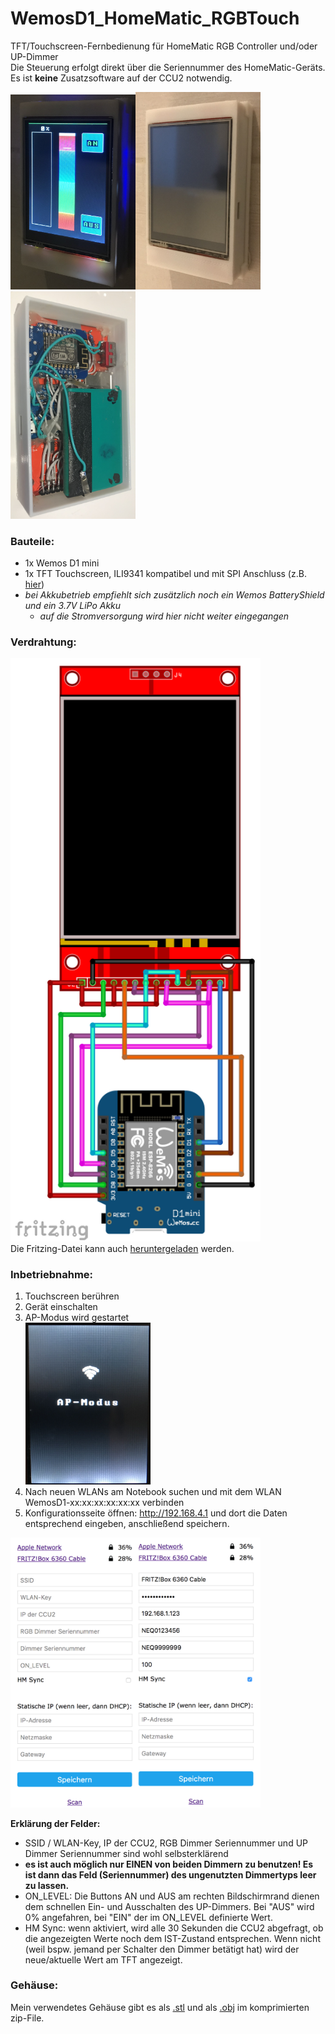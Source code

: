 # WemosD1_HomeMatic_RGBTouch
TFT/Touchscreen-Fernbedienung für HomeMatic RGB Controller und/oder UP-Dimmer<br>
Die Steuerung erfolgt direkt über die Seriennummer des HomeMatic-Geräts.<br>
Es ist **keine** Zusatzsoftware auf der CCU2 notwendig.

<img src="https://github.com/jp112sdl/WemosD1_HomeMatic_RGBTouch/blob/master/Images/sample2.jpg" width=200><img src="https://github.com/jp112sdl/WemosD1_HomeMatic_RGBTouch/blob/master/Images/sample1.jpg" width=200><img src="https://github.com/jp112sdl/WemosD1_HomeMatic_RGBTouch/blob/master/Images/sample3.jpg" width=200>

### Bauteile:
- 1x Wemos D1 mini
- 1x TFT Touchscreen, ILI9341 kompatibel und mit SPI Anschluss (z.B. [hier](https://www.ebay.de/itm/172726994916))
- _bei Akkubetrieb empfiehlt sich zusätzlich noch ein Wemos BatteryShield und ein 3.7V LiPo Akku_
  - _auf die Stromversorgung wird hier nicht weiter eingegangen_
  
### Verdrahtung:
<img src="https://github.com/jp112sdl/WemosD1_HomeMatic_RGBTouch/blob/master/Images/wiring.png" width=400><br>
Die Fritzing-Datei kann auch [heruntergeladen](https://github.com/jp112sdl/WemosD1_HomeMatic_RGBTouch/blob/master/Images/Schaltplan.fzz) werden.

### Inbetriebnahme:
1. Touchscreen berühren
2. Gerät einschalten
3. AP-Modus wird gestartet<br>
<img src="https://github.com/jp112sdl/WemosD1_HomeMatic_RGBTouch/blob/master/Images/ap_modus.jpg" width=200><br>
4. Nach neuen WLANs am Notebook suchen und mit dem WLAN WemosD1-xx:xx:xx:xx:xx:xx verbinden
5. Konfigurationsseite öffnen: http://192.168.4.1 und dort die Daten entsprechend eingeben, anschließend speichern.

<img src="https://github.com/jp112sdl/WemosD1_HomeMatic_RGBTouch/blob/master/Images/wifi_config.png" width=400><br>

**Erklärung der Felder:**
- SSID / WLAN-Key, IP der CCU2, RGB Dimmer Seriennummer und UP Dimmer Seriennummer sind wohl selbsterklärend
- **es ist auch möglich nur EINEN von beiden Dimmern zu benutzen! Es ist dann das Feld (Seriennummer) des ungenutzten Dimmertyps leer zu lassen.**
- ON_LEVEL: Die Buttons AN und AUS am rechten Bildschirmrand dienen dem schnellen Ein- und Ausschalten des UP-Dimmers. Bei "AUS" wird 0% angefahren, bei "EIN" der im ON_LEVEL definierte Wert.
- HM Sync: wenn aktiviert, wird alle 30 Sekunden die CCU2 abgefragt, ob die angezeigten Werte noch dem IST-Zustand entsprechen. Wenn nicht (weil bspw. jemand per Schalter den Dimmer betätigt hat) wird der neue/aktuelle Wert am TFT angezeigt.

### Gehäuse:
Mein verwendetes Gehäuse gibt es als [.stl](https://github.com/jp112sdl/WemosD1_HomeMatic_RGBTouch/blob/master/Images/HomeMatic%20RGB%20Dimmer.stl) und als [.obj](https://github.com/jp112sdl/WemosD1_HomeMatic_RGBTouch/blob/master/Images/HomeMaticRGBDimmerOBJ.zip) im komprimierten zip-File.
